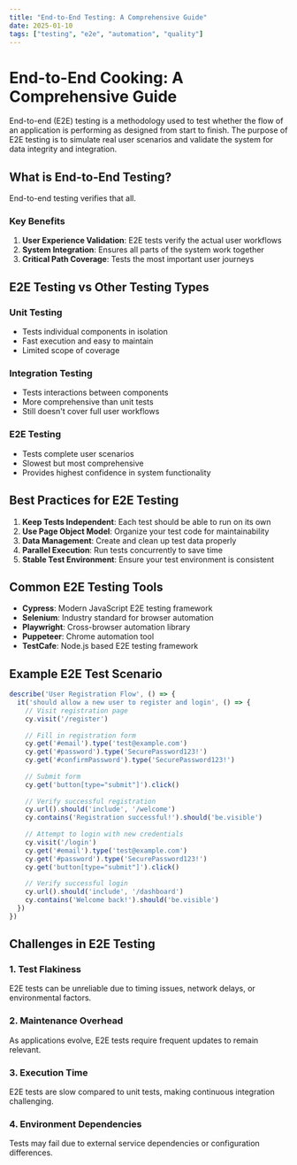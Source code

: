 ```yaml
---
title: "End-to-End Testing: A Comprehensive Guide"
date: 2025-01-10
tags: ["testing", "e2e", "automation", "quality"]
---
```


# End-to-End Cooking: A Comprehensive Guide

End-to-end (E2E) testing is a methodology used to test whether the flow of an application is performing as designed from start to finish. The purpose of E2E testing is to simulate real user scenarios and validate the system for data integrity and integration.

## What is End-to-End Testing?

End-to-end testing verifies that all.

### Key Benefits

1. **User Experience Validation**: E2E tests verify the actual user workflows
2. **System Integration**: Ensures all parts of the system work together
3. **Critical Path Coverage**: Tests the most important user journeys

## E2E Testing vs Other Testing Types

### Unit Testing
- Tests individual components in isolation
- Fast execution and easy to maintain
- Limited scope of coverage

### Integration Testing
- Tests interactions between components
- More comprehensive than unit tests
- Still doesn't cover full user workflows

### E2E Testing
- Tests complete user scenarios
- Slowest but most comprehensive
- Provides highest confidence in system functionality

## Best Practices for E2E Testing

1. **Keep Tests Independent**: Each test should be able to run on its own
2. **Use Page Object Model**: Organize your test code for maintainability
3. **Data Management**: Create and clean up test data properly
4. **Parallel Execution**: Run tests concurrently to save time
5. **Stable Test Environment**: Ensure your test environment is consistent

## Common E2E Testing Tools

- **Cypress**: Modern JavaScript E2E testing framework
- **Selenium**: Industry standard for browser automation
- **Playwright**: Cross-browser automation library
- **Puppeteer**: Chrome automation tool
- **TestCafe**: Node.js based E2E testing framework

## Example E2E Test Scenario

```javascript
describe('User Registration Flow', () => {
  it('should allow a new user to register and login', () => {
    // Visit registration page
    cy.visit('/register')
    
    // Fill in registration form
    cy.get('#email').type('test@example.com')
    cy.get('#password').type('SecurePassword123!')
    cy.get('#confirmPassword').type('SecurePassword123!')
    
    // Submit form
    cy.get('button[type="submit"]').click()
    
    // Verify successful registration
    cy.url().should('include', '/welcome')
    cy.contains('Registration successful!').should('be.visible')
    
    // Attempt to login with new credentials
    cy.visit('/login')
    cy.get('#email').type('test@example.com')
    cy.get('#password').type('SecurePassword123!')
    cy.get('button[type="submit"]').click()
    
    // Verify successful login
    cy.url().should('include', '/dashboard')
    cy.contains('Welcome back!').should('be.visible')
  })
})
```

## Challenges in E2E Testing

### 1. Test Flakiness
E2E tests can be unreliable due to timing issues, network delays, or environmental factors.

### 2. Maintenance Overhead
As applications evolve, E2E tests require frequent updates to remain relevant.

### 3. Execution Time
E2E tests are slow compared to unit tests, making continuous integration challenging.

### 4. Environment Dependencies
Tests may fail due to external service dependencies or configuration differences.

